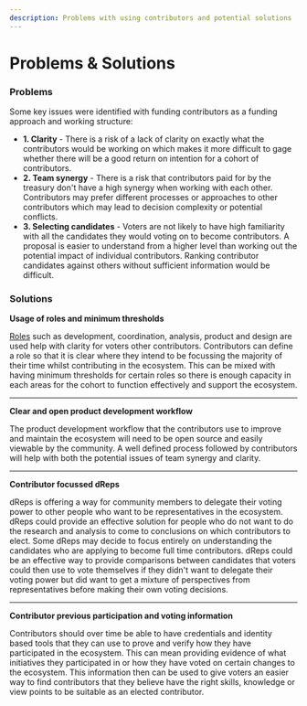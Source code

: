 ```yaml
---
description: Problems with using contributors and potential solutions
---
```


# Problems & Solutions

### &#x20;Problems

Some key issues were identified with funding contributors as a funding approach and working structure:

* **1. Clarity** - There is a risk of a lack of clarity on exactly what the contributors would be working on which makes it more difficult to gage whether there will be a good return on intention for a cohort of contributors.
* **2. Team synergy** - There is a risk that contributors paid for by the treasury don't have a high synergy when working with each other. Contributors may prefer different processes or approaches to other contributors which may lead to decision complexity or potential conflicts.
* **3. Selecting candidates** - Voters are not likely to have high familiarity with all the candidates they would voting on to become contributors. A proposal is easier to understand from a higher level than working out the potential impact of individual contributors. Ranking contributor candidates against others without sufficient information would be difficult.



### **Solutions**

**Usage of roles and minimum thresholds**

[Roles](broken-reference) such as development, coordination, analysis, product and design are used help with clarity for voters other contributors. Contributors can define a role so that it is clear where they intend to be focussing the majority of their time whilst contributing in the ecosystem. This can be mixed with having minimum thresholds for certain roles so there is enough capacity in each areas for the cohort to function effectively and support the ecosystem.

****

**Clear and open product development workflow**

The product development workflow that the contributors use to improve and maintain the ecosystem will need to be open source and easily viewable by the community. A well defined process followed by contributors will help with both the potential issues of team synergy and clarity.&#x20;

****

**Contributor focussed dReps**

dReps is offering a way for community members to delegate their voting power to other people who want to be representatives in the ecosystem. dReps could provide an effective solution for people who do not want to do the research and analysis to come to conclusions on which contributors to elect. Some dReps may decide to focus entirely on understanding the candidates who are applying to become full time contributors. dReps could be an effective way to provide comparisons between candidates that voters could then use to vote themselves if they didn't want to delegate their voting power but did want to get a mixture of perspectives from representatives before making their own voting decisions.

****

**Contributor previous participation and voting information**&#x20;

Contributors should over time be able to have credentials and identity based tools that they can use to prove and verify how they have participated in the ecosystem. This can mean providing evidence of what initiatives they participated in or how they have voted on certain changes to the ecosystem. This information then can be used to give voters an easier way to find contributors that they believe have the right skills, knowledge or view points to be suitable as an elected contributor.
